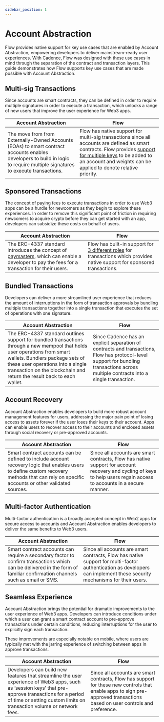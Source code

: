 ```yaml
---
sidebar_position: 1
---
```


# Account Abstraction

Flow provides native support for key use cases that are enabled by Account Abstraction, empowering developers to deliver mainstream-ready user experiences. With Cadence, Flow was designed with these use cases in mind through the separation of the contract and transaction layers. This guide demonstrates how Flow supports key use cases that are made possible with Account Abstraction.

## Multi-sig Transactions

Since accounts are smart contracts, they can be defined in order to require multiple signatures in order to execute a transaction, which unlocks a range of new users that improve the user experience for Web3 apps.

| Account Abstraction                                                                                                                                                         | Flow                                                                                                                                                                                                                                                                          |
| --------------------------------------------------------------------------------------------------------------------------------------------------------------------------- | ----------------------------------------------------------------------------------------------------------------------------------------------------------------------------------------------------------------------------------------------------------------------------- |
| The move from from Externally-Owned Accounts (EOAs) to smart contract accounts enables developers to build in logic to require multiple signatures to execute transactions. | Flow has native support for multi-sig transactions since all accounts are defined as smart contracts. Flow provides [support for multiple keys](../basics/accounts.md#account-keys) to be added to an account and weights can be applied to denote relative priority. |

## Sponsored Transactions

The concept of paying fees to execute transactions in order to use Web3 apps can be a hurdle for newcomers as they begin to explore these experiences. In order to remove this significant point of friction in requiring newcomers to acquire crypto before they can get started with an app, developers can subsidize these costs on behalf of users.

| Account Abstraction                                                                                                                                                                                         | Flow                                                                                                                                                                             |
| ----------------------------------------------------------------------------------------------------------------------------------------------------------------------------------------------------------- | -------------------------------------------------------------------------------------------------------------------------------------------------------------------------------- |
| The ERC-4337 standard introduces the concept of [paymasters](https://eips.ethereum.org/EIPS/eip-4337#extension-paymasters), which can enable a developer to pay the fees for a transaction for their users. | Flow has built-in support for [3 different roles](../basics/transactions.md#signer-roles) for transactions which provides native support for sponsored transactions. |

## Bundled Transactions

Developers can deliver a more streamlined user experience that reduces the amount of interruptions in the form of transaction approvals by bundling multiple transactions together into a single transaction that executes the set of operations with one signature.

| Account Abstraction                                                                                                                                                                                                                                                        | Flow                                                                                                                                                                                   |
| -------------------------------------------------------------------------------------------------------------------------------------------------------------------------------------------------------------------------------------------------------------------------- | -------------------------------------------------------------------------------------------------------------------------------------------------------------------------------------- |
| The ERC-4337 standard outlines support for bundled transactions through a new mempool that holds user operations from smart wallets. Bundlers package sets of these user operations into a single transaction on the blockchain and return the result back to each wallet. | Since Cadence has an explicit separation of contracts and transactions, Flow has protocol-level support for bundling transactions across multiple contracts into a single transaction. |

## Account Recovery

Account Abstraction enables developers to build more robust account management features for users, addressing the major pain point of losing access to assets forever if the user loses their keys to their account. Apps can enable users to recover access to their accounts and enclosed assets through social recovery or pre-approved accounts.

| Account Abstraction                                                                                                                                                                          | Flow                                                                                                                                                                 |
| -------------------------------------------------------------------------------------------------------------------------------------------------------------------------------------------- | -------------------------------------------------------------------------------------------------------------------------------------------------------------------- |
| Smart contract accounts can be defined to include account recovery logic that enables users to define custom recovery methods that can rely on specific accounts or other validated sources. | Since all accounts are smart contracts, Flow has native support for account recovery and cycling of keys to help users regain access to accounts in a secure manner. |

## Multi-factor Authentication

Multi-factor authentication is a broadly accepted concept in Web2 apps for secure access to accounts and Account Abstraction enables developers to deliver the same benefits to Web3 users.

| Account Abstraction                                                                                                                                                       | Flow                                                                                                                                                                   |
| ------------------------------------------------------------------------------------------------------------------------------------------------------------------------- | ---------------------------------------------------------------------------------------------------------------------------------------------------------------------- |
| Smart contract accounts can require a secondary factor to confirm transactions which can be delivered in the form of familiar confirmation channels such as email or SMS. | Since all accounts are smart contracts, Flow has native support for multi-factor authentication as developers can implement these security mechanisms for their users. |

## Seamless Experience

Account Abstraction brings the potential for dramatic improvements to the user experience of Web3 apps. Developers can introduce conditions under which a user can grant a smart contract account to pre-approve transactions under certain conditions, reducing interruptions for the user to explicitly sign each transaction.

These improvements are especially notable on mobile, where users are typically met with the jarring experience of switching between apps in approve transactions.

| Account Abstraction                                                                                                                                                                                                           | Flow                                                                                                                                                                       |
| ----------------------------------------------------------------------------------------------------------------------------------------------------------------------------------------------------------------------------- | -------------------------------------------------------------------------------------------------------------------------------------------------------------------------- |
| Developers can build new features that streamline the user experience of Web3 apps, such as ‘session keys’ that pre-approve transactions for a period of time or setting custom limits on transaction volume or network fees. | Since all accounts are smart contracts, Flow has support for these new controls that enable apps to sign pre-approved transactions based on user controls and preference. |
